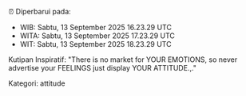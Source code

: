 ⏰ Diperbarui pada:
- WIB: Sabtu, 13 September 2025 16.23.29 UTC
- WITA: Sabtu, 13 September 2025 17.23.29 UTC
- WIT: Sabtu, 13 September 2025 18.23.29 UTC

Kutipan Inspiratif:
"There is no market for YOUR EMOTIONS, so never advertise your FEELINGS just display YOUR ATTITUDE.,."


Kategori: attitude

